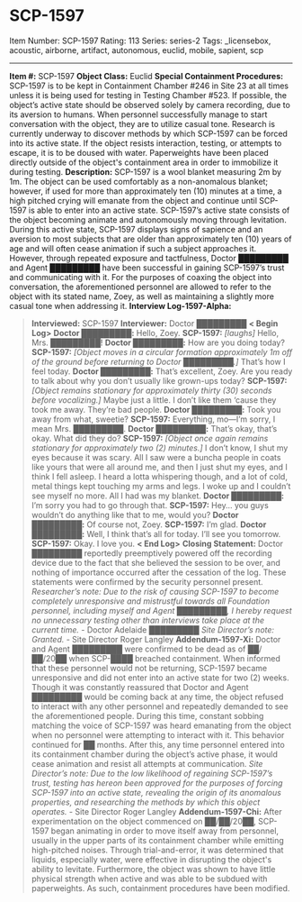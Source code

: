 # SCP-1597
Item Number: SCP-1597
Rating: 113
Series: series-2
Tags: _licensebox, acoustic, airborne, artifact, autonomous, euclid, mobile, sapient, scp

---

**Item #:** SCP-1597
**Object Class:** Euclid
**Special Containment Procedures:** SCP-1597 is to be kept in Containment Chamber #246 in Site 23 at all times unless it is being used for testing in Testing Chamber #523. If possible, the object’s active state should be observed solely by camera recording, due to its aversion to humans. When personnel successfully manage to start conversation with the object, they are to utilize casual tone. Research is currently underway to discover methods by which SCP-1597 can be forced into its active state.
If the object resists interaction, testing, or attempts to escape, it is to be doused with water. Paperweights have been placed directly outside of the object's containment area in order to immobilize it during testing.
**Description:** SCP-1597 is a wool blanket measuring 2m by 1m. The object can be used comfortably as a non-anomalous blanket; however, if used for more than approximately ten (10) minutes at a time, a high pitched crying will emanate from the object and continue until SCP-1597 is able to enter into an active state.
SCP-1597’s active state consists of the object becoming animate and autonomously moving through levitation. During this active state, SCP-1597 displays signs of sapience and an aversion to most subjects that are older than approximately ten (10) years of age and will often cease animation if such a subject approaches it. However, through repeated exposure and tactfulness, Doctor █████████ and Agent █████████ have been successful in gaining SCP-1597’s trust and communicating with it. For the purposes of coaxing the object into conversation, the aforementioned personnel are allowed to refer to the object with its stated name, Zoey, as well as maintaining a slightly more casual tone when addressing it.
**Interview Log-1597-Alpha:**
> **Interviewed:** SCP-1597
> **Interviewer:** Doctor █████████
> **< Begin Log>**
> **Doctor █████████:** Hello, Zoey.
> **SCP-1597:** _[laughs]_ Hello, Mrs. █████████!
> **Doctor █████████:** How are you doing today?
> **SCP-1597:** _[Object moves in a circular formation approximately 1m off of the ground before returning to Doctor █████████.]_ That’s how I feel today.
> **Doctor █████████:** That’s excellent, Zoey. Are you ready to talk about why you don’t usually like grown-ups today?
> **SCP-1597:** _[Object remains stationary for approximately thirty (30) seconds before vocalizing.]_ Maybe just a little. I don’t like them ‘cause they took me away. They’re bad people.
> **Doctor █████████:** Took you away from what, sweetie?
> **SCP-1597:** Everything, mo—I’m sorry, I mean Mrs. █████████.
> **Doctor █████████:** That’s okay, that’s okay. What did they do?
> **SCP-1597:** _[Object once again remains stationary for approximately two (2) minutes.]_ I don’t know, I shut my eyes because it was scary. All I saw were a buncha people in coats like yours that were all around me, and then I just shut my eyes, and I think I fell asleep. I heard a lotta whispering though, and a lot of cold, metal things kept touching my arms and legs. I woke up and I couldn’t see myself no more. All I had was my blanket.
> **Doctor █████████:** I’m sorry you had to go through that.
> **SCP-1597:** Hey… you guys wouldn’t do anything like that to me, would you?
> **Doctor █████████:** Of course not, Zoey.
> **SCP-1597:** I’m glad.
> **Doctor █████████:** Well, I think that’s all for today. I’ll see you tomorrow.
> **SCP-1597:** Okay. I love you.
> **< End Log>**
> **Closing Statement:** Doctor █████████ reportedly preemptively powered off the recording device due to the fact that she believed the session to be over, and nothing of importance occurred after the cessation of the log. These statements were confirmed by the security personnel present.
_Researcher’s note: Due to the risk of causing SCP-1597 to become completely unresponsive and mistrustful towards all Foundation personnel, including myself and Agent █████████, I hereby request no unnecessary testing other than interviews take place at the current time._ \- Doctor Adelaide █████████
_Site Director’s note: Granted._ \- Site Director Roger Langley
**Addendum-1597-Xi:** Doctor and Agent █████████ were confirmed to be dead as of ██/██/20██ when SCP-████ breached containment. When informed that these personnel would not be returning, SCP-1597 became unresponsive and did not enter into an active state for two (2) weeks. Though it was constantly reassured that Doctor and Agent █████████ would be coming back at any time, the object refused to interact with any other personnel and repeatedly demanded to see the aforementioned people. During this time, constant sobbing matching the voice of SCP-1597 was heard emanating from the object when no personnel were attempting to interact with it. This behavior continued for ██ months. After this, any time personnel entered into its containment chamber during the object’s active phase, it would cease animation and resist all attempts at communication.
_Site Director’s note: Due to the low likelihood of regaining SCP-1597’s trust, testing has hereon been approved for the purposes of forcing SCP-1597 into an active state, revealing the origin of its anomalous properties, and researching the methods by which this object operates._ \- Site Director Roger Langley
**Addendum-1597-Chi:** After experimentation on the object commenced on ██/██/20██, SCP-1597 began animating in order to move itself away from personnel, usually in the upper parts of its containment chamber while emitting high-pitched noises. Through trial-and-error, it was determined that liquids, especially water, were effective in disrupting the object's ability to levitate. Furthermore, the object was shown to have little physical strength when active and was able to be subdued with paperweights. As such, containment procedures have been modified.